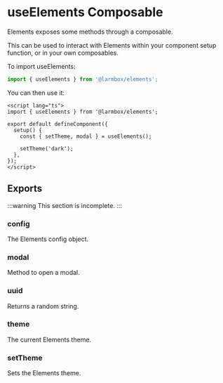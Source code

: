 # useElements Composable

Elements exposes some methods through a composable.

This can be used to interact with Elements within your component setup function, or in your own composables.

To import useElements:

```ts
import { useElements } from '@larmbox/elements';
```

You can then use it:

```vue
<script lang="ts">
import { useElements } from '@larmbox/elements';

export default defineComponent({
  setup() {
    const { setTheme, modal } = useElements();

    setTheme('dark');
  },
});
</script>
```

## Exports

:::warning
This section is incomplete.
:::

### config

The Elements config object.

### modal

Method to open a modal.

### uuid

Returns a random string.

### theme

The current Elements theme.

### setTheme

Sets the Elements theme.
